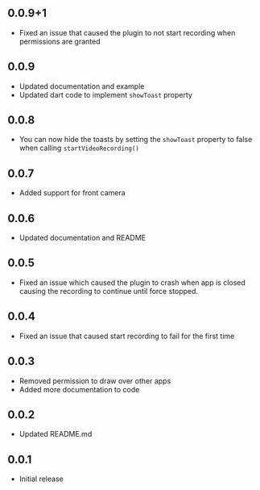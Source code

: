 ## 0.0.9+1
* Fixed an issue that caused the plugin to not start recording when permissions are granted

## 0.0.9
* Updated documentation and example
* Updated dart code to implement `showToast` property

## 0.0.8
* You can now hide the toasts by setting the `showToast` property to false when calling `startVideoRecording()`

## 0.0.7
* Added support for front camera

## 0.0.6
* Updated documentation and README

## 0.0.5
* Fixed an issue which caused the plugin to crash when app is closed causing the recording to continue until force stopped.

## 0.0.4
* Fixed an issue that caused start recording to fail for the first time

## 0.0.3
* Removed permission to draw over other apps
* Added more documentation to code

## 0.0.2
* Updated README.md

## 0.0.1
* Initial release